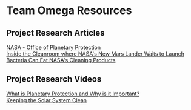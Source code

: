 # Team Omega Resources  

## Project Research Articles
[NASA - Office of Planetary Protection](https://planetaryprotection.nasa.gov/)  
[Inside the Cleanroom where NASA's New Mars Lander Waits to Launch](articles/inside_cleanroom.pdf)  
[Bacteria Can Eat NASA's Cleaning Products](articles/bacteria.pdf)  

<!--
[Water on the Space Station](https://science.nasa.gov/science-news/science-at-nasa/2000/ast02nov_1)  
[Advanced ISS technology Supports Water Purification](https://www.nasa.gov/mission_pages/station/research/benefits/water_filtration)  
[How Urine Will Get Us To Mars](https://www.sciencenews.org/blog/gory-details/how-urine-will-get-us-mars)  
[US astronauts drink recycled urine aboard space station but Russians refuse](https://www.theguardian.com/science/2015/aug/26/us-astronauts-recycled-urine-international-space-station)  
-->

## Project Research Videos
[What is Planetary Protection and Why is it Important?](http://viewpure.com/fnX_FGKENx8?start=0&end=0)  
[Keeping the Solar System Clean](http://viewpure.com/yRSqy_OTBh0?start=0&end=0)

<!--[Water Recycling on the ISS](https://www.youtube.com/watch?v=BCjH3k5gODI)  
[NASA - How to recycle water in space](https://www.youtube.com/watch?v=AJjcrPJ59nM)  
[Space Coffee Cup](https://youtu.be/Kr3OPNjsx_M)  
[Dessert in Space](https://youtu.be/Pwv6Hcn-0HY)-->
